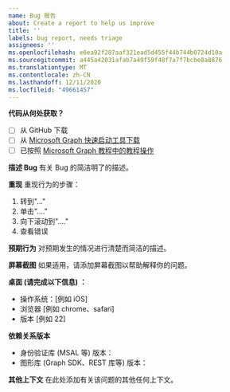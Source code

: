 ```yaml
---
name: Bug 报告
about: Create a report to help us improve
title: ''
labels: bug report, needs triage
assignees: ''
ms.openlocfilehash: e6ea92f287aaf321ead5d455f44b744b0724d10a
ms.sourcegitcommit: a445a42031afab7a49f59f48f7a7f7bcbe8a8876
ms.translationtype: MT
ms.contentlocale: zh-CN
ms.lasthandoff: 12/11/2020
ms.locfileid: "49661457"
---
```

**代码从何处获取？**
- [ ] 从 GitHub 下载
- [ ] 从 [Microsoft Graph 快速启动工具下载](https://developer.microsoft.com/graph/quick-start)
- [ ] 已按照 [Microsoft Graph 教程中的教程操作](https://docs.microsoft.com/graph/tutorials)

**描述 Bug** 有关 Bug 的简洁明了的描述。

**重现** 重现行为的步骤：
1. 转到"..."
2. 单击"...."
3. 向下滚动到"...."
4. 查看错误

**预期行为** 对预期发生的情况进行清楚而简洁的描述。

**屏幕截图** 如果适用，请添加屏幕截图以帮助解释你的问题。

**桌面 (请完成以下信息) ：**
 - 操作系统：[例如 iOS]
 - 浏览器 [例如 chrome、safari]
 - 版本 [例如 22]

**依赖关系版本**
 - 身份验证库 (MSAL 等) 版本：
 - 图形库 (Graph SDK、REST 库等) 版本：  

**其他上下文** 在此处添加有关该问题的其他任何上下文。
